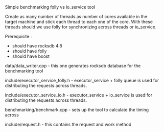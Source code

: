 Simple benchmarking folly vs io_service tool

Create as many number of threads as number of cores available in the target
machine and stick each thread to each one of the core. With these threads should we use
folly for synchronizing across threads or io_service.

Prerequisite :
 - should have rocksdb 4.8 
 - should have folly
 - should have boost

data/data_writer.cpp - this one generates rocksdb database for the benchmarking tool

include/executor_service_folly.h - executor_service + folly queue is used for distributing
the requests across threads.

include/executor_service_io.h - executor_service + io_service is used for distributing the
requests across threads.

benchmarking/benchmark.cpp - sets up the tool to calculate the timing across

include/request.h - this contains the request and work method

